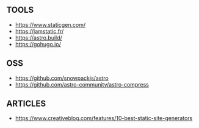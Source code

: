 <h2>TOOLS</h2>
<ul>
<li><a href="https://www.staticgen.com/">https://www.staticgen.com/</a></li>
<li><a href="https://jamstatic.fr/">https://jamstatic.fr/</a></li>
<li><a href="https://astro.build/">https://astro.build/</a></li>
<li><a href="https://gohugo.io/">https://gohugo.io/</a></li>
</ul>
<h2>OSS</h2>
<ul>
<li><a href="https://github.com/snowpackjs/astro">https://github.com/snowpackjs/astro</a></li>
<li><a href="https://github.com/astro-community/astro-compress">https://github.com/astro-community/astro-compress</a></li>
</ul>
<h2>ARTICLES</h2>
<ul>
<li><a href="https://www.creativebloq.com/features/10-best-static-site-generators">https://www.creativebloq.com/features/10-best-static-site-generators</a></li>
</ul>